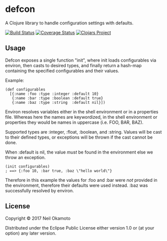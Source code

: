 # defcon

A Clojure library to handle configuration settings with defaults.

[![Build Status](https://travis-ci.org/gonewest818/defcon.svg?branch=master)](https://travis-ci.org/gonewest818/defcon)
[![Coverage Status](https://coveralls.io/repos/github/gonewest818/defcon/badge.svg?branch=master)](https://coveralls.io/github/gonewest818/defcon?branch=master)
[![Clojars Project](https://img.shields.io/clojars/v/org.clojars.gonewest818/defcon.svg)](https://clojars.org/org.clojars.gonewest818/defcon)

## Usage

Defcon exposes a single function "init", where init loads
configurables via environ, then casts to desired types, and finally
return a hash-map containing the specified configurables and their
values.
  
Example:

    (def configurables
      [{:name :foo :type :integer :default 10}
       {:name :bar :type :boolean :default true}
       {:name :baz :type :string  :default nil}])

Environ resolves variables either in the shell environment or in a
properties file. Whereas here the names are keywordized, in the shell
environment or properties they would be names in uppercase (i.e. FOO,
BAR, BAZ).

Supported types are :integer, :float, :boolean, and :string. Values
will be cast to their defined types, or exceptions will be thrown if
the cast cannot be done.

When :default is nil, the value *must* be found in the environment
else we throw an exception.

    (init configurables)
    ; ==> {:foo 10, :bar true, :baz \"hello world\"}

Therefore in this example the values for :foo and :bar were *not*
provided in the environment, therefore their defaults were used
instead. :baz was successfully resolved by environ.


## License

Copyright © 2017 Neil Okamoto

Distributed under the Eclipse Public License either version 1.0 or (at
your option) any later version.
